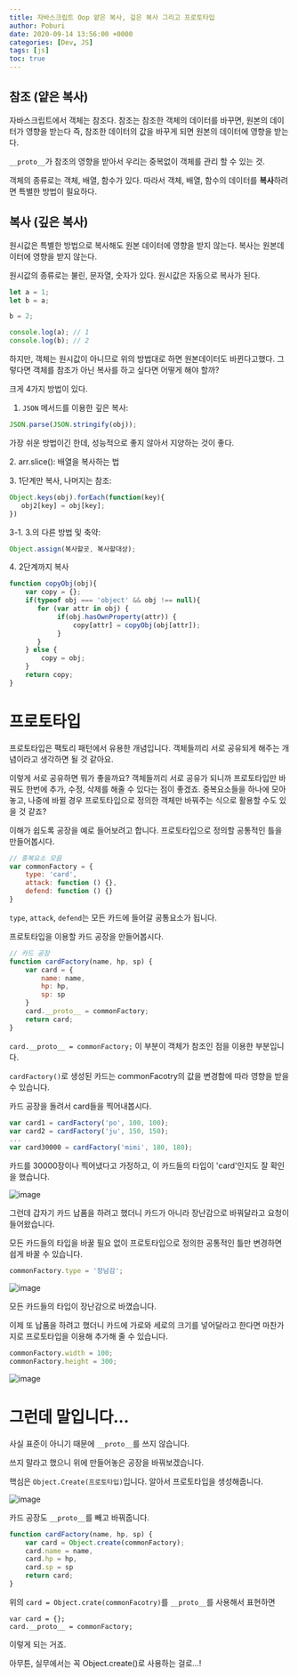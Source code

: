 ```yaml
---
title: 자바스크립트 Oop 얕은 복사, 깊은 복사 그리고 프로토타입
author: Poburi
date: 2020-09-14 13:56:00 +0000
categories: [Dev, JS]
tags: [js]
toc: true
---
```


## 참조 (얕은 복사)

자바스크립트에서 객체는 참조다. 참조는 참조한 객체의 데이터를 바꾸면, 원본의 데이터가 영향을 받는다
즉, 참조한 데이터의 값을 바꾸게 되면 원본의 데이터에 영향을 받는다.

`__proto__`가 참조의 영향을 받아서 우리는 중복없이 객체를 관리 할 수 있는 것.

객체의 종류로는 객체, 배열, 함수가 있다.
따라서 객체, 배열, 함수의 데이터를 **복사**하려면 특별한 방법이 필요하다.

## 복사 (깊은 복사)

원시값은 특별한 방법으로 복사해도 원본 데이터에 영향을 받지 않는다.
복사는 원본데이터에 영향을 받지 않는다.

원시값의 종류로는 불린, 문자열, 숫자가 있다.
원시값은 자동으로 복사가 된다.

```javascript
let a = 1;
let b = a;

b = 2;

console.log(a); // 1
console.log(b); // 2
```

하지만, 객체는 원시값이 아니므로 위의 방법대로 하면 원본데이터도 바뀐다고했다. 
그렇다면 객체를 참조가 아닌 복사를 하고 싶다면 어떻게 해야 할까?

크게 4가지 방법이 있다.

1. `JSON` 메서드를 이용한 깊은 복사:

```js
JSON.parse(JSON.stringify(obj));
```

가장 쉬운 방법이긴 한데, 성능적으로 좋지 않아서 지양하는 것이 좋다.

2️. arr.slice(): 배열을 복사하는 법

3️. 1단계만 복사, 나머지는 참조:

```javascript
Object.keys(obj).forEach(function(key){
   obj2[key] = obj[key];
})
```

3-1. 3.의 다른 방법 및 축약:

```javascript
Object.assign(복사할곳, 복사할대상);
```

4️. 2단계까지 복사

```javascript
function copyObj(obj){
	var copy = {};
    if(typeof obj === 'object' && obj !== null){
       for (var attr in obj) {
       		if(obj.hasOwnProperty(attr)) {
            	copy[attr] = copyObj(obj[attr]);
            }
       }
    } else {
    	copy = obj;
    }
    return copy;
}
```

# 프로토타입

프로토타입은 팩토리 패턴에서 유용한 개념입니다. 
객체들끼리 서로 공유되게 해주는 개념이라고 생각하면 될 것 같아요.

이렇게 서로 공유하면 뭐가 좋을까요?
객체들끼리 서로 공유가 되니까 프로토타입만 바꿔도 한번에 추가, 수정, 삭제를 해줄 수 있다는 점이 좋겠죠.
중복요소들을 하나에 모아놓고, 나중에 바뀔 경우 프로토타입으로 정의한 객체만 바꿔주는 식으로 활용할 수도 있을 것 같죠?

이해가 쉽도록 공장을 예로 들어보려고 합니다.
프로토타입으로 정의할 공통적인 틀을 만들어봅시다.

```javascript
// 중복요소 모음
var commonFactory = {
    type: 'card',
    attack: function () {},
    defend: function () {}
}
```

`type`, `attack`, `defend`는 모든 카드에 들어갈 공통요소가 됩니다.

프로토타입을 이용할 카드 공장을 만들어봅시다.

```javascript
// 카드 공장
function cardFactory(name, hp, sp) {
    var card = {
        name: name,
        hp: hp,
        sp: sp
    }
    card.__proto__ = commonFactory;
    return card;
}
```

`card.__proto__ = commonFactory;` 이 부분이 객체가 참조인 점을 이용한 부분입니다.

`cardFactory()`로 생성된 카드는 commonFacotry의 값을 변경함에 따라 영향을 받을 수 있습니다.

카드 공장을 돌려서 card들을 찍어내봅시다.

```javascript 
var card1 = cardFactory('po', 100, 100);
var card2 = cardFactory('ju', 150, 150);
...
var card30000 = cardFactory('mimi', 180, 180);
```

카드를 30000장이나 찍어냈다고 가정하고, 이 카드들의 타입이 'card'인지도 잘 확인을 했습니다.

![image](https://user-images.githubusercontent.com/45615584/93020787-1d565080-f61a-11ea-9b85-b1ca7e1a8d48.png)

그런데 갑자기 카드 납품을 하려고 했더니 카드가 아니라 장난감으로 바꿔달라고 요청이 들어왔습니다.

모든 카드들의 타입을 바꿀 필요 없이 프로토타입으로 정의한 공통적인 틀만 변경하면 쉽게 바꿀 수 있습니다.

```javascript
commonFactory.type = '장남감';
```

![image](https://user-images.githubusercontent.com/45615584/93020824-6908fa00-f61a-11ea-920c-433df0e08984.png)

모든 카드들의 타입이 장난감으로 바꼈습니다.

이제 또 납품을 하려고 했더니 카드에 가로와 세로의 크기를 넣어달라고 한다면 마찬가지로 프로토타입을 이용해 추가해 줄 수 있습니다.

```javascript
commonFactory.width = 100;
commonFactory.height = 300;
```

![image](https://user-images.githubusercontent.com/45615584/93020975-462b1580-f61b-11ea-9fa8-1c745e3f5111.png)

# 그런데 말입니다...

사실 표준이 아니기 때문에 `__proto__`를 쓰지 않습니다. 

쓰지 말라고 했으니 위에 만들어놓은 공장을 바꿔보겠습니다.

핵심은 `Object.Create(프로토타입)`입니다. 알아서 프로토타입을 생성해줍니다.

![image](https://user-images.githubusercontent.com/45615584/93021230-95be1100-f61c-11ea-93f4-3b95ebecfa81.png)

카드 공장도 `__proto__`를 빼고 바꿔줍니다.

```javascript
function cardFactory(name, hp, sp) {
    var card = Object.create(commonFactory);
    card.name = name,
    card.hp = hp,
    card.sp = sp
    return card;
}
```

위의 `card = Object.crate(commonFacotry)`를 `__proto__`를 사용해서 표현하면 

```
var card = {};
card.__proto__ = commonFactory;
```

이렇게 되는 거죠.

아무튼, 실무에서는 꼭 Object.create()로 사용하는 걸로...!